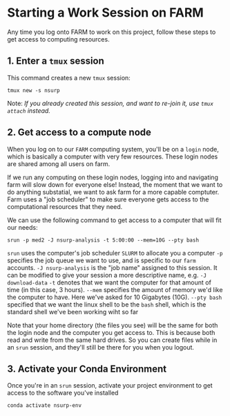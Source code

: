 Starting a Work Session on FARM
===

Any time you log onto FARM to work on this project, follow these steps to get access to computing resources.

## 1. Enter a `tmux` session

This command creates a new `tmux` session:
```
tmux new -s nsurp
```
Note: *If you already created this session, and want to re-join it, use `tmux attach` instead.*

## 2. Get access to a compute node

When you log on to our `FARM` computing system, you'll be on a `login` node, which is basically a computer with very few resources. These login nodes are shared among all users on farm. 

If we run any computing on these login nodes, logging into and navigating farm will slow down for everyone else! Instead, the moment that we want to do anything substatial, we want to ask farm for a more capable comptuter. Farm uses a "job scheduler" to make sure everyone gets access to the computational resources that they need.

We can use the following command to get access to a computer that will fit our needs:
```
srun -p med2 -J nsurp-analysis -t 5:00:00 --mem=10G --pty bash
```

`srun` uses the computer's job scheduler `SLURM` to allocate you a computer
`-p` specifies the job queue we want to use, and is specific to our `farm` accounts.
`-J nsurp-analysis` is the "job name" assigned to this session. It can be modified to give your session a more descriptive name, e.g. `-J download-data`
`-t` denotes that we want the computer for that amount of time (in this case, 3 hours).
`--mem` specifies the amount of memory we'd like the computer to have. Here we've asked for 10 Gigabytes (10G). 
`--pty bash` specified that we want the linux shell to be the `bash` shell, which is the standard shell we've been working wiht so far


Note that your home directory (the files you see) will be the same for both the login node and the computer you get access to. This is because both read and write from the same hard drives. So you can create files while in an `srun` session, and they'll still be there for you when you logout.

## 3. Activate your Conda Environment

Once you're in an `srun` session, activate your project environment to get access to the software you've installed

```
conda activate nsurp-env
```
